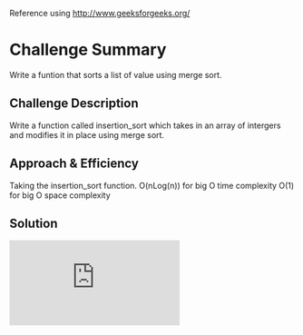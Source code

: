 Reference using http://www.geeksforgeeks.org/

# Challenge Summary
Write a funtion that sorts a list of value using merge sort.

## Challenge Description
Write a function called insertion_sort which takes in an array of intergers and modifies it in place using merge sort.

## Approach & Efficiency
Taking the insertion_sort function.
O(nLog(n)) for big O time complexity
O(1) for big O space complexity

## Solution
![BLOG](https://github.com/masonrybits/python-data-structures-and-algorithms/blob/master/challenges/merge_sort/BLOG.md)
